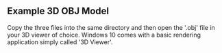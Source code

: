 ## Example 3D OBJ Model
Copy the three files into the same directory and then open the '.obj' file in your 3D viewer of choice. Windows 10 comes with a basic rendering application simply called '3D Viewer'.
